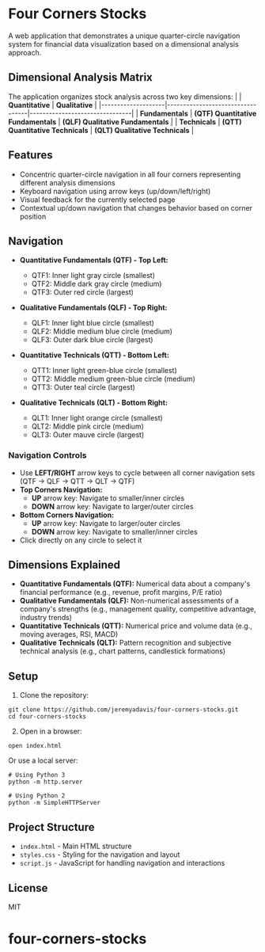 # Four Corners Stocks

A web application that demonstrates a unique quarter-circle navigation system for financial data visualization based on a dimensional analysis approach.

## Dimensional Analysis Matrix

The application organizes stock analysis across two key dimensions:
| | **Quantitative** | **Qualitative** |
|--------------------|----------------------------------|--------------------------------|
| **Fundamentals** | **(QTF) Quantitative Fundamentals** | **(QLF) Qualitative Fundamentals** |
| **Technicals** | **(QTT) Quantitative Technicals** | **(QLT) Qualitative Technicals** |

## Features

- Concentric quarter-circle navigation in all four corners representing different analysis dimensions
- Keyboard navigation using arrow keys (up/down/left/right)
- Visual feedback for the currently selected page
- Contextual up/down navigation that changes behavior based on corner position

## Navigation

- **Quantitative Fundamentals (QTF) - Top Left:**

  - QTF1: Inner light gray circle (smallest)
  - QTF2: Middle dark gray circle (medium)
  - QTF3: Outer red circle (largest)

- **Qualitative Fundamentals (QLF) - Top Right:**

  - QLF1: Inner light blue circle (smallest)
  - QLF2: Middle medium blue circle (medium)
  - QLF3: Outer dark blue circle (largest)

- **Quantitative Technicals (QTT) - Bottom Left:**

  - QTT1: Inner light green-blue circle (smallest)
  - QTT2: Middle medium green-blue circle (medium)
  - QTT3: Outer teal circle (largest)

- **Qualitative Technicals (QLT) - Bottom Right:**
  - QLT1: Inner light orange circle (smallest)
  - QLT2: Middle pink circle (medium)
  - QLT3: Outer mauve circle (largest)

### Navigation Controls

- Use **LEFT/RIGHT** arrow keys to cycle between all corner navigation sets (QTF → QLF → QTT → QLT → QTF)
- **Top Corners Navigation:**
  - **UP** arrow key: Navigate to smaller/inner circles
  - **DOWN** arrow key: Navigate to larger/outer circles
- **Bottom Corners Navigation:**
  - **UP** arrow key: Navigate to larger/outer circles
  - **DOWN** arrow key: Navigate to smaller/inner circles
- Click directly on any circle to select it

## Dimensions Explained

- **Quantitative Fundamentals (QTF):** Numerical data about a company's financial performance (e.g., revenue, profit margins, P/E ratio)
- **Qualitative Fundamentals (QLF):** Non-numerical assessments of a company's strengths (e.g., management quality, competitive advantage, industry trends)
- **Quantitative Technicals (QTT):** Numerical price and volume data (e.g., moving averages, RSI, MACD)
- **Qualitative Technicals (QLT):** Pattern recognition and subjective technical analysis (e.g., chart patterns, candlestick formations)

## Setup

1. Clone the repository:

```
git clone https://github.com/jeremyadavis/four-corners-stocks.git
cd four-corners-stocks
```

2. Open in a browser:

```
open index.html
```

Or use a local server:

```
# Using Python 3
python -m http.server

# Using Python 2
python -m SimpleHTTPServer
```

## Project Structure

- `index.html` - Main HTML structure
- `styles.css` - Styling for the navigation and layout
- `script.js` - JavaScript for handling navigation and interactions

## License

MIT

# four-corners-stocks
